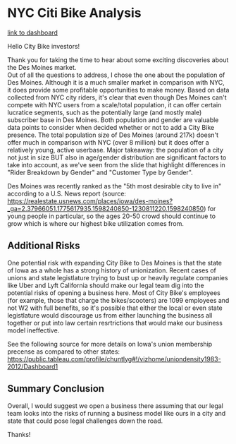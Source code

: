 # NYC Citi Bike Analysis

[link to dashboard](https://public.tableau.com/profile/jonnygrot4155#!/vizhome/Tableau_Des_Moines_Challenge/ChallengeStoryAssignment?publish=yes)

Hello City Bike investors!  

Thank you for taking the time to hear about some exciting discoveries about the Des Moines market.  
Out of all the questions to address, I chose the one about the population of Des Moines.  Although it is a much smaller market 
in comparison with NYC, it does provide some profitable opportunities to make money.   Based on data collected from NYC city riders,
it's clear that even though Des Moines can't compete with NYC users from a scale/total population, it can offer certain lucratice
segments, such as the potentially large (and mostly male) subscriber base in Des Moines.  Both population and gender are valuable data 
points to consider when decided whether or not to add a City Bike presence.  The total population size of Des Moines (around 217k) doesn't offer much in comparison
with NYC (over 8 million) but it does offer a relatively young, active userbase.   Major takeaway: the population of a city not just
in size BUT also in age/gender distribution are significant factors to take into account, as we've seen from the slide that highlight
differences in "Rider Breakdown by Gender" and "Customer Type by Gender".

Des Moines was recently ranked as the "5th most desirable city to live in" according to a U.S. News report 
(source: https://realestate.usnews.com/places/iowa/des-moines?_ga=2.37966051.1775617935.1598240850-1230811220.1598240850)
for young people in particular, so the ages 20-50 crowd should continue to grow which is where our highest bike utilization comes from.  

## Additional Risks

One potential risk with expanding City Bike to Des Moines is that the state of Iowa as a whole has a strong history of unionization. 
Recent cases of unions and state legistlature trying to bust up or heavily regulate companies like Uber and Lyft California should make our legal team dig into the potential risks of opening a business here.  Most of City Bike's employees (for example, those that charge the bikes/scooters) are 1099 employees and not W2 with full benefits, so it's possible that either the local or even state legistlature would discourage us from either launching the business all together or put into law certain resrtrictions that would make our business model ineffective.  

See the following source for more details on Iowa's union membership precense as compared to other states:
https://public.tableau.com/profile/chuntlyg#!/vizhome/uniondensity1983-2012/Dashboard1


## Summary Conclusion

Overall, I would suggest we open a business there assuming that our legal team looks into the risks of running a business model like
ours in a city and state that could pose legal challenges down the road. 

Thanks!